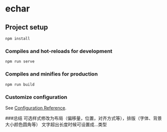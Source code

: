 # echar

## Project setup
```
npm install
```

### Compiles and hot-reloads for development
```
npm run serve
```

### Compiles and minifies for production
```
npm run build
```

### Customize configuration
See [Configuration Reference](https://cli.vuejs.org/config/).


###总结
可选样式修改为布局（偏移量，位置，对齐方式等），排版（字体、背景大小颜色圆角等）
文字超出长度时候可设置成...类型
